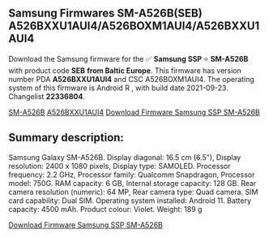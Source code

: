 <h2>Samsung Firmwares SM-A526B(SEB) A526BXXU1AUI4/A526BOXM1AUI4/A526BXXU1AUI4</h2>
Download the Samsung firmware for the ✅ <strong>Samsung SSP </strong> ⭐ <strong>SM-A526B</strong> with product code <strong>SEB</strong> <strong> from Baltic Europe</strong>. This firmware has version number PDA <strong>A526BXXU1AUI4</strong> and CSC A526BOXM1AUI4. The operating system of this firmware is Android R , with build date 2021-09-23. Changelist <strong>22336804</strong>.


[SM-A526B](https://samfirm.shop/samsung/model/SM-A526B)
[A526BXXU1AUI4](https://samfirm.shop/samsung/pda/A526BXXU1AUI4)
[Download Firmware Samsung SSP SM-A526B](https://samfirm.shop/samsung/firmware/458858)
<h2>Summary description:</h2>
<p>Samsung Galaxy SM-A526B. Display diagonal: 16.5 cm (6.5"), Display resolution: 2400 x 1080 pixels, Display type: SAMOLED. Processor frequency: 2.2 GHz, Processor family: Qualcomm Snapdragon, Processor model: 750G. RAM capacity: 6 GB, Internal storage capacity: 128 GB. Rear camera resolution (numeric): 64 MP, Rear camera type: Quad camera. SIM card capability: Dual SIM. Operating system installed: Android 11. Battery capacity: 4500 mAh. Product colour: Violet. Weight: 189 g</p>


[Download Firmware Samsung SSP SM-A526B](https://samfirm.shop/samsung/firmware/458858)
